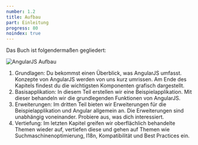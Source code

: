```yaml
---
number: 1.2
title: Aufbau
part: Einleitung
progress: 80
noindex: true
---
```


Das Buch ist folgendermaßen gegliedert:

![AngularJS Aufbau](../images/figures/structure.png)

1. Grundlagen: Du bekommst einen Überblick, was AngularJS umfasst. Konzepte von AngularJS werden von uns kurz umrissen. Am Ende des Kapitels findest du die wichtigsten Komponenten grafisch dargestellt.
2. Basisapplikation: In diesem Teil erstellen wir eine Beispielapplikation. Mit dieser behandeln wir die grundlegenden Funktionen von AngularJS.
3. Erweiterungen: Im dritten Teil bieten wir Erweiterungen für die Beispielapplikation und Angular allgemein an. Die Erweiterungen sind unabhängig voneinander. Probiere aus, was dich interessiert.
4. Vertiefung: Im letzten Kapitel greifen wir oberflächlich behandelte Themen wieder auf, vertiefen diese und gehen auf Themen wie Suchmaschinenoptimierung, I18n, Kompatibilität und Best Practices ein.
